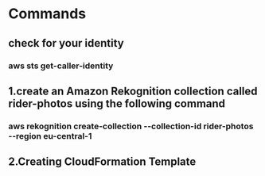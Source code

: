 # Commands

## check for your identity
### aws sts get-caller-identity

## 1.create an Amazon Rekognition collection called rider-photos using the following command
### aws rekognition create-collection --collection-id rider-photos --region eu-central-1

## 2.Creating CloudFormation Template
